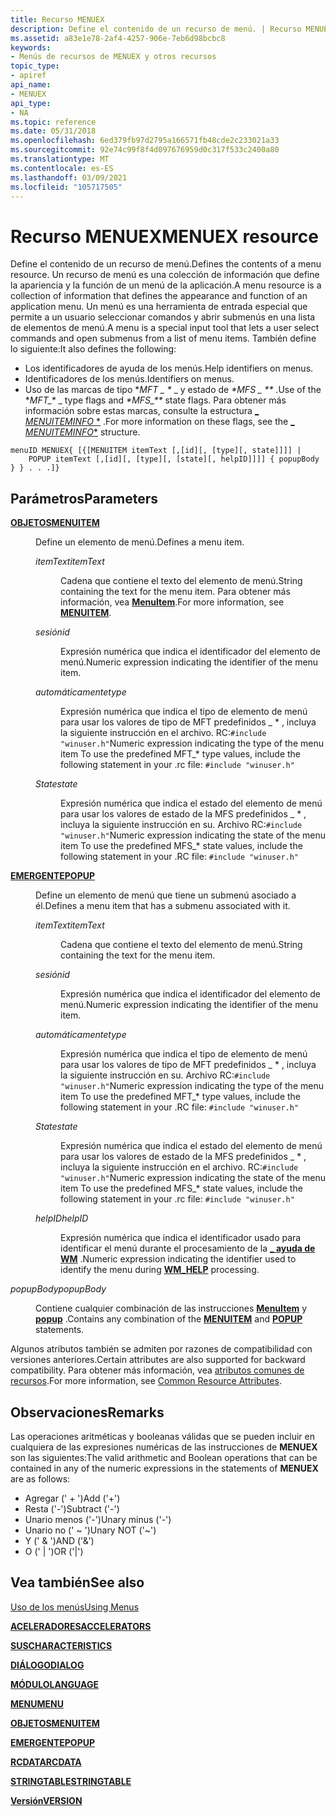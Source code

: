 ```yaml
---
title: Recurso MENUEX
description: Define el contenido de un recurso de menú. | Recurso MENUEX
ms.assetid: a83e1e78-2af4-4257-906e-7eb6d98bcbc8
keywords:
- Menús de recursos de MENUEX y otros recursos
topic_type:
- apiref
api_name:
- MENUEX
api_type:
- NA
ms.topic: reference
ms.date: 05/31/2018
ms.openlocfilehash: 6ed379fb97d2795a166571fb48cde2c233021a33
ms.sourcegitcommit: 92e74c99f8f4d097676959d0c317f533c2400a80
ms.translationtype: MT
ms.contentlocale: es-ES
ms.lasthandoff: 03/09/2021
ms.locfileid: "105717505"
---
```

# <a name="menuex-resource"></a><span data-ttu-id="7e06a-105">Recurso MENUEX</span><span class="sxs-lookup"><span data-stu-id="7e06a-105">MENUEX resource</span></span>

<span data-ttu-id="7e06a-106">Define el contenido de un recurso de menú.</span><span class="sxs-lookup"><span data-stu-id="7e06a-106">Defines the contents of a menu resource.</span></span> <span data-ttu-id="7e06a-107">Un recurso de menú es una colección de información que define la apariencia y la función de un menú de la aplicación.</span><span class="sxs-lookup"><span data-stu-id="7e06a-107">A menu resource is a collection of information that defines the appearance and function of an application menu.</span></span> <span data-ttu-id="7e06a-108">Un menú es una herramienta de entrada especial que permite a un usuario seleccionar comandos y abrir submenús en una lista de elementos de menú.</span><span class="sxs-lookup"><span data-stu-id="7e06a-108">A menu is a special input tool that lets a user select commands and open submenus from a list of menu items.</span></span> <span data-ttu-id="7e06a-109">También define lo siguiente:</span><span class="sxs-lookup"><span data-stu-id="7e06a-109">It also defines the following:</span></span>

-   <span data-ttu-id="7e06a-110">Los identificadores de ayuda de los menús.</span><span class="sxs-lookup"><span data-stu-id="7e06a-110">Help identifiers on menus.</span></span>
-   <span data-ttu-id="7e06a-111">Identificadores de los menús.</span><span class="sxs-lookup"><span data-stu-id="7e06a-111">Identifiers on menus.</span></span>
-   <span data-ttu-id="7e06a-112">Uso de las marcas de tipo **MFT \_ \** _ y estado de _*MFS \_ \*\*_ .</span><span class="sxs-lookup"><span data-stu-id="7e06a-112">Use of the **MFT\_\** _ type flags and _*MFS\_\*\*_ state flags.</span></span> <span data-ttu-id="7e06a-113">Para obtener más información sobre estas marcas, consulte la estructura [_ *MENUITEMINFO* \*](/windows/win32/api/winuser/ns-winuser-menuiteminfoa) .</span><span class="sxs-lookup"><span data-stu-id="7e06a-113">For more information on these flags, see the [_ *MENUITEMINFO*\*](/windows/win32/api/winuser/ns-winuser-menuiteminfoa) structure.</span></span>

``` syntax
menuID MENUEX{ [{[MENUITEM itemText [,[id][, [type][, state]]]] | 
    POPUP itemText [,[id][, [type][, [state][, helpID]]]] { popupBody } } . . .]}
```

## <a name="parameters"></a><span data-ttu-id="7e06a-114">Parámetros</span><span class="sxs-lookup"><span data-stu-id="7e06a-114">Parameters</span></span>

<dl> <dt>

<span data-ttu-id="7e06a-115"><span id="MENUITEM"></span><span id="menuitem"></span>[**OBJETOS**](menuitem-statement.md)</span><span class="sxs-lookup"><span data-stu-id="7e06a-115"><span id="MENUITEM"></span><span id="menuitem"></span>[**MENUITEM**](menuitem-statement.md)</span></span>
</dt> <dd>

<span data-ttu-id="7e06a-116">Define un elemento de menú.</span><span class="sxs-lookup"><span data-stu-id="7e06a-116">Defines a menu item.</span></span>

<dl> <dt>

<span data-ttu-id="7e06a-117"><span id="itemText"></span><span id="itemtext"></span><span id="ITEMTEXT"></span>*itemText*</span><span class="sxs-lookup"><span data-stu-id="7e06a-117"><span id="itemText"></span><span id="itemtext"></span><span id="ITEMTEXT"></span>*itemText*</span></span>
</dt> <dd>

<span data-ttu-id="7e06a-118">Cadena que contiene el texto del elemento de menú.</span><span class="sxs-lookup"><span data-stu-id="7e06a-118">String containing the text for the menu item.</span></span> <span data-ttu-id="7e06a-119">Para obtener más información, vea [**MenuItem**](menuitem-statement.md).</span><span class="sxs-lookup"><span data-stu-id="7e06a-119">For more information, see [**MENUITEM**](menuitem-statement.md).</span></span>

</dd> <dt>

<span data-ttu-id="7e06a-120"><span id="id"></span><span id="ID"></span>*sesión*</span><span class="sxs-lookup"><span data-stu-id="7e06a-120"><span id="id"></span><span id="ID"></span>*id*</span></span>
</dt> <dd>

<span data-ttu-id="7e06a-121">Expresión numérica que indica el identificador del elemento de menú.</span><span class="sxs-lookup"><span data-stu-id="7e06a-121">Numeric expression indicating the identifier of the menu item.</span></span>

</dd> <dt>

<span data-ttu-id="7e06a-122"><span id="type"></span><span id="TYPE"></span>*automáticamente*</span><span class="sxs-lookup"><span data-stu-id="7e06a-122"><span id="type"></span><span id="TYPE"></span>*type*</span></span>
</dt> <dd>

<span data-ttu-id="7e06a-123">Expresión numérica que indica el tipo de elemento de menú para usar los valores de tipo de MFT predefinidos \_ \* , incluya la siguiente instrucción en el archivo. RC:`#include "winuser.h"`</span><span class="sxs-lookup"><span data-stu-id="7e06a-123">Numeric expression indicating the type of the menu item To use the predefined MFT\_\* type values, include the following statement in your .rc file: `#include "winuser.h"`</span></span>

</dd> <dt>

<span data-ttu-id="7e06a-124"><span id="state"></span><span id="STATE"></span>*State*</span><span class="sxs-lookup"><span data-stu-id="7e06a-124"><span id="state"></span><span id="STATE"></span>*state*</span></span>
</dt> <dd>

<span data-ttu-id="7e06a-125">Expresión numérica que indica el estado del elemento de menú para usar los valores de estado de la MFS predefinidos \_ \* , incluya la siguiente instrucción en su. Archivo RC:`#include "winuser.h"`</span><span class="sxs-lookup"><span data-stu-id="7e06a-125">Numeric expression indicating the state of the menu item To use the predefined MFS\_\* state values, include the following statement in your .RC file: `#include "winuser.h"`</span></span>

</dd> </dl> </dd> <dt>

<span data-ttu-id="7e06a-126"><span id="POPUP"></span><span id="popup"></span>[**EMERGENTE**](popup-resource.md)</span><span class="sxs-lookup"><span data-stu-id="7e06a-126"><span id="POPUP"></span><span id="popup"></span>[**POPUP**](popup-resource.md)</span></span>
</dt> <dd>

<span data-ttu-id="7e06a-127">Define un elemento de menú que tiene un submenú asociado a él.</span><span class="sxs-lookup"><span data-stu-id="7e06a-127">Defines a menu item that has a submenu associated with it.</span></span>

<dl> <dt>

<span data-ttu-id="7e06a-128"><span id="itemText"></span><span id="itemtext"></span><span id="ITEMTEXT"></span>*itemText*</span><span class="sxs-lookup"><span data-stu-id="7e06a-128"><span id="itemText"></span><span id="itemtext"></span><span id="ITEMTEXT"></span>*itemText*</span></span>
</dt> <dd>

<span data-ttu-id="7e06a-129">Cadena que contiene el texto del elemento de menú.</span><span class="sxs-lookup"><span data-stu-id="7e06a-129">String containing the text for the menu item.</span></span>

</dd> <dt>

<span data-ttu-id="7e06a-130"><span id="id"></span><span id="ID"></span>*sesión*</span><span class="sxs-lookup"><span data-stu-id="7e06a-130"><span id="id"></span><span id="ID"></span>*id*</span></span>
</dt> <dd>

<span data-ttu-id="7e06a-131">Expresión numérica que indica el identificador del elemento de menú.</span><span class="sxs-lookup"><span data-stu-id="7e06a-131">Numeric expression indicating the identifier of the menu item.</span></span>

</dd> <dt>

<span data-ttu-id="7e06a-132"><span id="type"></span><span id="TYPE"></span>*automáticamente*</span><span class="sxs-lookup"><span data-stu-id="7e06a-132"><span id="type"></span><span id="TYPE"></span>*type*</span></span>
</dt> <dd>

<span data-ttu-id="7e06a-133">Expresión numérica que indica el tipo de elemento de menú para usar los valores de tipo de MFT predefinidos \_ \* , incluya la siguiente instrucción en su. Archivo RC:`#include "winuser.h"`</span><span class="sxs-lookup"><span data-stu-id="7e06a-133">Numeric expression indicating the type of the menu item To use the predefined MFT\_\* type values, include the following statement in your .RC file: `#include "winuser.h"`</span></span>

</dd> <dt>

<span data-ttu-id="7e06a-134"><span id="state"></span><span id="STATE"></span>*State*</span><span class="sxs-lookup"><span data-stu-id="7e06a-134"><span id="state"></span><span id="STATE"></span>*state*</span></span>
</dt> <dd>

<span data-ttu-id="7e06a-135">Expresión numérica que indica el estado del elemento de menú para usar los valores de estado de la MFS predefinidos \_ \* , incluya la siguiente instrucción en el archivo. RC:`#include "winuser.h"`</span><span class="sxs-lookup"><span data-stu-id="7e06a-135">Numeric expression indicating the state of the menu item To use the predefined MFS\_\* state values, include the following statement in your .rc file: `#include "winuser.h"`</span></span>

</dd> <dt>

<span data-ttu-id="7e06a-136"><span id="helpID"></span><span id="helpid"></span><span id="HELPID"></span>*helpID*</span><span class="sxs-lookup"><span data-stu-id="7e06a-136"><span id="helpID"></span><span id="helpid"></span><span id="HELPID"></span>*helpID*</span></span>
</dt> <dd>

<span data-ttu-id="7e06a-137">Expresión numérica que indica el identificador usado para identificar el menú durante el procesamiento de la [**\_ ayuda de WM**](../shell/wm-help.md) .</span><span class="sxs-lookup"><span data-stu-id="7e06a-137">Numeric expression indicating the identifier used to identify the menu during [**WM\_HELP**](../shell/wm-help.md) processing.</span></span>

</dd> </dl> </dd> <dt>

<span data-ttu-id="7e06a-138"><span id="popupBody"></span><span id="popupbody"></span><span id="POPUPBODY"></span>*popupBody*</span><span class="sxs-lookup"><span data-stu-id="7e06a-138"><span id="popupBody"></span><span id="popupbody"></span><span id="POPUPBODY"></span>*popupBody*</span></span>
</dt> <dd>

<span data-ttu-id="7e06a-139">Contiene cualquier combinación de las instrucciones [**MenuItem**](menuitem-statement.md) y [**popup**](popup-resource.md) .</span><span class="sxs-lookup"><span data-stu-id="7e06a-139">Contains any combination of the [**MENUITEM**](menuitem-statement.md) and [**POPUP**](popup-resource.md) statements.</span></span>

</dd> </dl>

<span data-ttu-id="7e06a-140">Algunos atributos también se admiten por razones de compatibilidad con versiones anteriores.</span><span class="sxs-lookup"><span data-stu-id="7e06a-140">Certain attributes are also supported for backward compatibility.</span></span> <span data-ttu-id="7e06a-141">Para obtener más información, vea [atributos comunes de recursos](common-resource-attributes.md).</span><span class="sxs-lookup"><span data-stu-id="7e06a-141">For more information, see [Common Resource Attributes](common-resource-attributes.md).</span></span>

## <a name="remarks"></a><span data-ttu-id="7e06a-142">Observaciones</span><span class="sxs-lookup"><span data-stu-id="7e06a-142">Remarks</span></span>

<span data-ttu-id="7e06a-143">Las operaciones aritméticas y booleanas válidas que se pueden incluir en cualquiera de las expresiones numéricas de las instrucciones de **MENUEX** son las siguientes:</span><span class="sxs-lookup"><span data-stu-id="7e06a-143">The valid arithmetic and Boolean operations that can be contained in any of the numeric expressions in the statements of **MENUEX** are as follows:</span></span>

-   <span data-ttu-id="7e06a-144">Agregar (' + ')</span><span class="sxs-lookup"><span data-stu-id="7e06a-144">Add ('+')</span></span>
-   <span data-ttu-id="7e06a-145">Resta ('-')</span><span class="sxs-lookup"><span data-stu-id="7e06a-145">Subtract ('-')</span></span>
-   <span data-ttu-id="7e06a-146">Unario menos ('-')</span><span class="sxs-lookup"><span data-stu-id="7e06a-146">Unary minus ('-')</span></span>
-   <span data-ttu-id="7e06a-147">Unario no (' ~ ')</span><span class="sxs-lookup"><span data-stu-id="7e06a-147">Unary NOT ('~')</span></span>
-   <span data-ttu-id="7e06a-148">Y (' & ')</span><span class="sxs-lookup"><span data-stu-id="7e06a-148">AND ('&')</span></span>
-   <span data-ttu-id="7e06a-149">O (' \| ')</span><span class="sxs-lookup"><span data-stu-id="7e06a-149">OR ('\|')</span></span>

## <a name="see-also"></a><span data-ttu-id="7e06a-150">Vea también</span><span class="sxs-lookup"><span data-stu-id="7e06a-150">See also</span></span>

<dl> <dt>

[<span data-ttu-id="7e06a-151">Uso de los menús</span><span class="sxs-lookup"><span data-stu-id="7e06a-151">Using Menus</span></span>](./using-menus.md)
</dt> <dt>

[<span data-ttu-id="7e06a-152">**ACELERADORES**</span><span class="sxs-lookup"><span data-stu-id="7e06a-152">**ACCELERATORS**</span></span>](accelerators-resource.md)
</dt> <dt>

[<span data-ttu-id="7e06a-153">**SUS**</span><span class="sxs-lookup"><span data-stu-id="7e06a-153">**CHARACTERISTICS**</span></span>](characteristics-statement.md)
</dt> <dt>

[<span data-ttu-id="7e06a-154">**DIÁLOGO**</span><span class="sxs-lookup"><span data-stu-id="7e06a-154">**DIALOG**</span></span>](dialog-resource.md)
</dt> <dt>

[<span data-ttu-id="7e06a-155">**MÓDULO**</span><span class="sxs-lookup"><span data-stu-id="7e06a-155">**LANGUAGE**</span></span>](language-statement.md)
</dt> <dt>

[<span data-ttu-id="7e06a-156">**MENU**</span><span class="sxs-lookup"><span data-stu-id="7e06a-156">**MENU**</span></span>](menu-resource.md)
</dt> <dt>

[<span data-ttu-id="7e06a-157">**OBJETOS**</span><span class="sxs-lookup"><span data-stu-id="7e06a-157">**MENUITEM**</span></span>](menuitem-statement.md)
</dt> <dt>

[<span data-ttu-id="7e06a-158">**EMERGENTE**</span><span class="sxs-lookup"><span data-stu-id="7e06a-158">**POPUP**</span></span>](popup-resource.md)
</dt> <dt>

[<span data-ttu-id="7e06a-159">**RCDATA**</span><span class="sxs-lookup"><span data-stu-id="7e06a-159">**RCDATA**</span></span>](rcdata-resource.md)
</dt> <dt>

[<span data-ttu-id="7e06a-160">**STRINGTABLE**</span><span class="sxs-lookup"><span data-stu-id="7e06a-160">**STRINGTABLE**</span></span>](stringtable-resource.md)
</dt> <dt>

[<span data-ttu-id="7e06a-161">**Versión**</span><span class="sxs-lookup"><span data-stu-id="7e06a-161">**VERSION**</span></span>](version-statement.md)
</dt> </dl>

 

 
